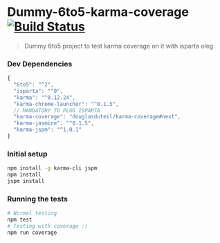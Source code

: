 # Dummy-6to5-karma-coverage [![Build Status][travis-image]][travis-url]

> Dummy 6to5 project to test karma coverage on it with isparta oleg

### Dev Dependencies

```js
{
  "6to5": "^2",
  "isparta": "^0",
  "karma": "^0.12.24",
  "karma-chrome-launcher": "^0.1.5",
  // MANDATORY TO PLUG ISPARTA
  "karma-coverage": "douglasduteil/karma-coverage#next",
  "karma-jasmine": "^0.1.5",
  "karma-jspm": "^1.0.1"
}
```

### Initial setup

```bash
npm install -g karma-cli jspm
npm install
jspm install
```

### Running the tests

```sh
# Normal testing
npm test
# Testing with coverage :)
npm run coverage
```

[travis-url]: http://travis-ci.org/douglasduteil/dummy-6to5-karma-coverage
[travis-image]: http://travis-ci.org/douglasduteil/dummy-6to5-karma-coverage.svg?branch=master
